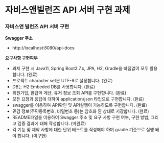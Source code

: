 # 자비스앤빌런즈 API 서버 구현 과제

### 자비스앤 빌런즈 API 서버 구현


**Swagger 주소**
- http://localhost:8080/api-docs


**요구사항 구현여부**
- 과제 구현 시 Java11, Spring Boot2.7.x, JPA, H2, Gradle을 빠짐없이 모두 활용합니다. (완료)
- 프로젝트 character set은 UTF-8로 설정합니다. (완료)
- DB는 H2 Embeded DB를 사용합니다. (완료)
- 회원가입, 환급액 계산, 유저 정보 조회 API를 구현합니다. (완료)
- 모든 요청과 응답에 대하여 application/json 타입으로 구현합니다. (완료)
- swagger를 이용하여 API확인 및 API실행이 가능하도록 구현합니다. (완료)
- 민감 정보(주민등록번호, 비밀번호 등)는 암호화 된 상태로 저장합니다. (완료)
- README파일을 이용하여 Swagger 주소 및 요구 사항 구현 여부, 구현 방법, 그리고
  검증 결과에 대해 작성합니다. (미완료)
- 각 기능 및 제약 사항에 대한 단위 테스트를 작성해야 하며 gradle 기준으로 실행 돼야
  합니다. (미구현)